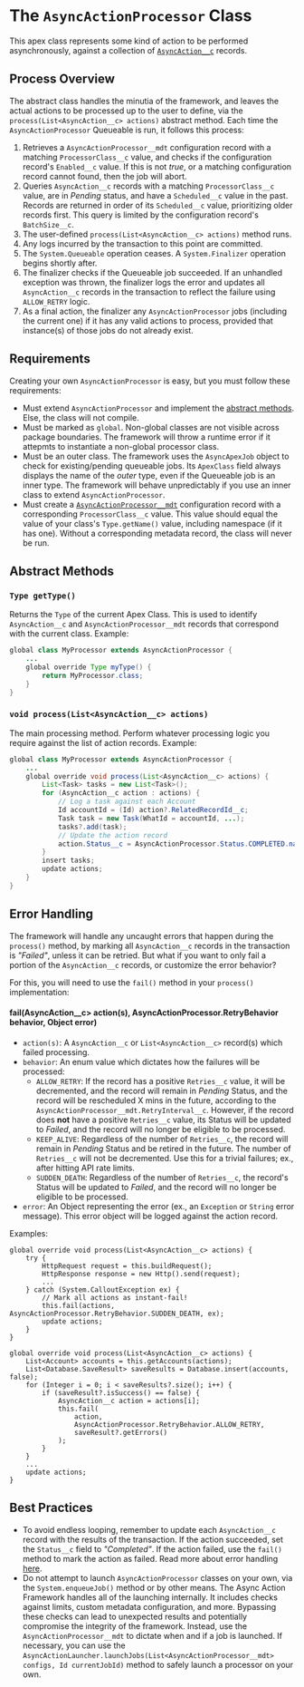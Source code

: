 # The `AsyncActionProcessor` Class

This apex class represents some kind of action to be performed asynchronously, against a collection of [`AsyncAction__c`](/docs/ASYNCACTION.md) records. 

## Process Overview
The abstract class handles the minutia of the framework, and leaves the actual actions to be processed up to the user to define, via the `process(List<AsyncAction__c> actions)` abstract method. Each time the `AsyncActionProcessor` Queueable is run, it follows this process:

1. Retrieves a `AsyncActionProcessor__mdt` configuration record with a matching `ProcessorClass__c` value, and checks if the configuration record's `Enabled__c` value. If this is not _true_, or a matching configuration record cannot found, then the job will abort.
2. Queries `AsyncAction__c` records with a matching `ProcessorClass__c` value, are in _Pending_ status, and have a `Scheduled__c` value in the past. Records are returned in order of its `Scheduled__c` value, prioritizing older records first. This query is limited by the configuration record's `BatchSize__c`. 
3. The user-defined `process(List<AsyncAction__c> actions)` method runs. 
4. Any logs incurred by the transaction to this point are committed.
5. The `System.Queueable` operation ceases. A `System.Finalizer` operation begins shortly after.
6. The finalizer checks if the Queueable job succeeded. If an unhandled exception was thrown, the finalizer logs the error and updates all `AsyncAction__c` records in the transaction to reflect the failure using `ALLOW_RETRY` logic. 
7. As a final action, the finalizer any `AsyncActionProcessor` jobs (including the current one) if it has any valid actions to process, provided that instance(s) of those jobs do not already exist. 

## Requirements
Creating your own `AsyncActionProcessor` is easy, but you must follow these requirements:
- Must extend `AsyncActionProcessor` and implement the [abstract methods](#abstract-methods). Else, the class will not compile.
- Must be marked as `global`. Non-global classes are not visible across package boundaries. The framework will throw a runtime error if it attepmts to instantiate a non-global processor class.
- Must be an outer class. The framework uses the `AsyncApexJob` object to check for existing/pending queueable jobs. Its `ApexClass` field always displays the name of the _outer_ type, even if the Queueable job is an inner type. The framework will behave unpredictably if you use an inner class to extend `AsyncActionProcessor`.
- Must create a [`AsyncActionProcessor__mdt`](/docs/PROCESSORMETADATA.md) configuration record with a corresponding `ProcessorClass__c` value. This value should equal the value of your class's `Type.getName()` value, including namespace (if it has one). Without a corresponding metadata record, the class will never be run. 

## Abstract Methods

### `Type getType()`
Returns the `Type` of the current Apex Class. This is used to identify `AsyncAction__c` and `AsyncActionProcessor__mdt` records that correspond with the current class. Example:

```java
global class MyProcessor extends AsyncActionProcessor {
    ...
    global override Type myType() {
        return MyProcessor.class;
    }
}
```

### `void process(List<AsyncAction__c> actions)`
The main processing method. Perform whatever processing logic you require against the list of action records. Example:

```java
global class MyProcessor extends AsyncActionProcessor {
    ...
    global override void process(List<AsyncAction__c> actions) {
        List<Task> tasks = new List<Task>();
        for (AsyncAction__c action : actions) {
            // Log a task against each Account
            Id accountId = (Id) action?.RelatedRecordId__c;
            Task task = new Task(WhatId = accountId, ...);
            tasks?.add(task);
            // Update the action record
            action.Status__c = AsyncActionProcessor.Status.COMPLETED.name();
        }
        insert tasks;
        update actions; 
    }
}
```

## Error Handling
The framework will handle any uncaught errors that happen during the `process()` method, by marking all `AsyncAction__c` records in the transaction is _"Failed"_, unless it can be retried. But what if you want to only fail a portion of the `AsyncAction__c` records, or customize the error behavior?

For this, you will need to use the `fail()` method in your `process()` implementation:
#### fail(AsyncAction__c> action(s), AsyncActionProcessor.RetryBehavior behavior, Object error)
- `action(s)`: A `AsyncAction__c` or `List<AsyncAction__c>` record(s) which failed processing. 
- `behavior`: An enum value which dictates how the failures will be processed:
    - `ALLOW_RETRY`: If the record has a positive `Retries__c` value, it will be decremented, and the record will remain in _Pending_ Status, and the record will be rescheduled X mins in the future, according to the `AsyncActionProcessor__mdt.RetryInterval__c`. However, if the record does **not** have a positive `Retries__c` value, its Status will be updated to _Failed_, and the record will no longer be eligible to be processed.
    - `KEEP_ALIVE`: Regardless of the number of `Retries__c`, the record will remain in _Pending_ Status and be retired in the future. The number of `Retries__c` will not be decremented. Use this for a trivial failures; ex., after hitting API rate limits. 
    - `SUDDEN_DEATH`: Regardless of the number of `Retries__c`, the record's Status will be updated to _Failed_, and the record will no longer be eligible to be processed.
- `error`: An Object representing the error (ex., an `Exception` or `String` error message). This error object will be logged against the action record.

Examples:
```
global override void process(List<AsyncAction__c> actions) {
    try {
        HttpRequest request = this.buildRequest();
        HttpResponse response = new Http().send(request);
        ...
    } catch (System.CalloutException ex) {
        // Mark all actions as instant-fail!
        this.fail(actions, AsyncActionProcessor.RetryBehavior.SUDDEN_DEATH, ex);
        update actions; 
    }
}
```

```
global override void process(List<AsyncAction__c> actions) {
    List<Account> accounts = this.getAccounts(actions);
    List<Database.SaveResult> saveResults = Database.insert(accounts, false);
    for (Integer i = 0; i < saveResults?.size(); i++) {
        if (saveResult?.isSuccess() == false) {
            AsyncAction__c action = actions[i];
            this.fail(
                action, 
                AsyncActionProcessor.RetryBehavior.ALLOW_RETRY, 
                saveResult?.getErrors()
            );
        }
    }
    ...
    update actions; 
}
```

## Best Practices
- To avoid endless looping, remember to update each `AsyncAction__c` record with the results of the transaction. If the action succeeded, set the `Status__c` field to _"Completed"_. If the action failed, use the `fail()` method to mark the action as failed. Read more about error handling [here](#error-handling).
- Do not attempt to launch `AsyncActionProcessor` classes on your own, via the `System.enqueueJob()` method or by other means. The Async Action Framework handles all of the launching internally. It includes checks against limits, custom metadata configuration, and more. Bypassing these checks can lead to unexpected results and potentially compromise the integrity of the framework. Instead, use the `AsyncActionProcessor__mdt` to dictate when and if a job is launched. If necessary, you can use the `AsyncActionLauncher.launchJobs(List<AsyncActionProcessor__mdt> configs, Id currentJobId)` method to safely launch a processor on your own.